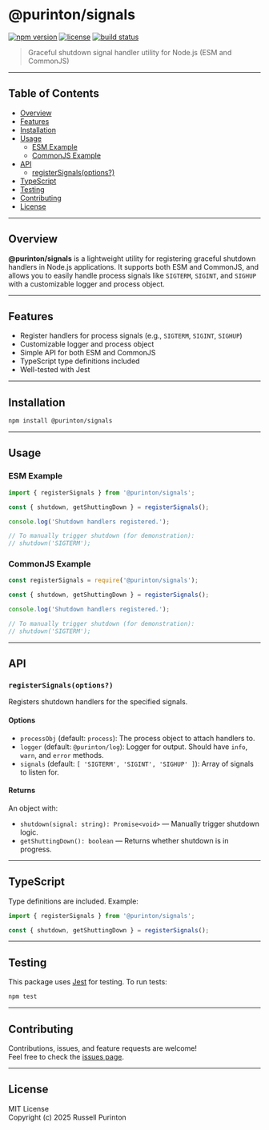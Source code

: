 # @purinton/signals

[![npm version](https://img.shields.io/npm/v/@purinton/signals.svg)](https://www.npmjs.com/package/@purinton/signals)
[![license](https://img.shields.io/github/license/purinton/signals.svg)](LICENSE)
[![build status](https://github.com/purinton/signals/actions/workflows/nodejs.yml/badge.svg)](https://github.com/purinton/signals/actions)

> Graceful shutdown signal handler utility for Node.js (ESM and CommonJS)

---

## Table of Contents

- [Overview](#overview)
- [Features](#features)
- [Installation](#installation)
- [Usage](#usage)
  - [ESM Example](#esm-example)
  - [CommonJS Example](#commonjs-example)
- [API](#api)
  - [registerSignals(options?)](#registersignalsoptions)
- [TypeScript](#typescript)
- [Testing](#testing)
- [Contributing](#contributing)
- [License](#license)

---

## Overview

**@purinton/signals** is a lightweight utility for registering graceful shutdown handlers in Node.js applications. It supports both ESM and CommonJS, and allows you to easily handle process signals like `SIGTERM`, `SIGINT`, and `SIGHUP` with a customizable logger and process object.

---

## Features

- Register handlers for process signals (e.g., `SIGTERM`, `SIGINT`, `SIGHUP`)
- Customizable logger and process object
- Simple API for both ESM and CommonJS
- TypeScript type definitions included
- Well-tested with Jest

---

## Installation

```bash
npm install @purinton/signals
```

---

## Usage

### ESM Example

```js
import { registerSignals } from '@purinton/signals';

const { shutdown, getShuttingDown } = registerSignals();

console.log('Shutdown handlers registered.');

// To manually trigger shutdown (for demonstration):
// shutdown('SIGTERM');
```

### CommonJS Example

```js
const registerSignals = require('@purinton/signals');

const { shutdown, getShuttingDown } = registerSignals();

console.log('Shutdown handlers registered.');

// To manually trigger shutdown (for demonstration):
// shutdown('SIGTERM');
```

---

## API

### `registerSignals(options?)`

Registers shutdown handlers for the specified signals.

#### Options

- `processObj` (default: `process`): The process object to attach handlers to.
- `logger` (default: `@purinton/log`): Logger for output. Should have `info`, `warn`, and `error` methods.
- `signals` (default: `[ 'SIGTERM', 'SIGINT', 'SIGHUP' ]`): Array of signals to listen for.

#### Returns

An object with:

- `shutdown(signal: string): Promise<void>` — Manually trigger shutdown logic.
- `getShuttingDown(): boolean` — Returns whether shutdown is in progress.

---

## TypeScript

Type definitions are included. Example:

```ts
import { registerSignals } from '@purinton/signals';

const { shutdown, getShuttingDown } = registerSignals();
```

---

## Testing

This package uses [Jest](https://jestjs.io/) for testing. To run tests:

```bash
npm test
```

---

## Contributing

Contributions, issues, and feature requests are welcome!  
Feel free to check the [issues page](https://github.com/purinton/signals/issues).

---

## License

MIT License  
Copyright (c) 2025 Russell Purinton
